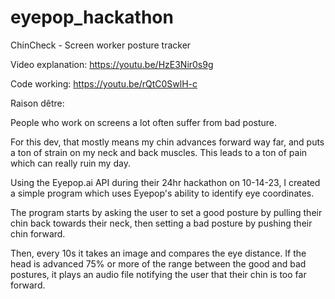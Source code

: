 # eyepop_hackathon
ChinCheck - Screen worker posture tracker

Video explanation: https://youtu.be/HzE3Nir0s9g

Code working: https://youtu.be/rQtC0SwlH-c


Raison dêtre:

People who work on screens a lot often suffer from bad posture. 

For this dev, that mostly means my chin advances forward way far, and puts a ton of strain on my neck and back muscles. 
This leads to a ton of pain which can really ruin my day. 

Using the Eyepop.ai API during their 24hr hackathon on 10-14-23, I created a simple program which uses Eyepop's ability to identify eye coordinates. 

The program starts by asking the user to set a good posture by pulling their chin back towards their neck, then setting a bad posture by pushing their chin forward. 

Then, every 10s it takes an image and compares the eye distance. If the head is advanced 75% or more of the range between the good and bad postures, it plays an audio file notifying the user that their chin is too far forward. 

